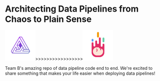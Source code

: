 # Architecting Data Pipelines from Chaos to Plain Sense

<img src="https://github.com/sungchun12/AWS-data-pipeline-team-B/blob/master/Team%20B%20Logo.jpeg" width="100" height="100">>>>>>>>>>>>>>>>>><img src="https://github.com/sungchun12/AWS-data-pipeline-team-B/blob/master/Team%20B%20Logo%20Part%202.jpeg" width="100" height="100">

Team B's amazing repo of data pipeline code end to end. We're excited to share something that makes your life easier when deploying data pipelines!


